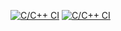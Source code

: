 [![C/C++ CI](https://github.com/BscMajorProject/Project/actions/workflows/c-cpp.yml/badge.svg)](https://github.com/BscMajorProject/Project/actions/workflows/c-cpp.yml)
[![C/C++ CI](https://github.com/BscMajorProject/Project/actions/workflows/c-cpp.yml/badge.svg)](https://github.com/BscMajorProject/Project/actions/workflows/c-cpp.yml)
